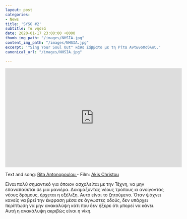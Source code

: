 ```yaml
---
layout: post
categories:
- News
title: 'SYSO #2'
subtitle: Τα νησιά
date: 2020-01-17 23:00:00 +0000
thumb_img_path: "/images/NHSIA.jpg"
content_img_path: "/images/NHSIA.jpg"
excerpt: '"Sing Your Soul Out" κάθε Σάββατο με τη Ρίτα Αντωνοπούλου.'
canonical_url: "/images/NHSIA.jpg"

---
```

<iframe width="560" height="315" src="https://www.youtube.com/embed/Q4N2sXUES_A" frameborder="0" allow="accelerometer; autoplay; encrypted-media; gyroscope; picture-in-picture" allowfullscreen></iframe>

Text and song: <a href="https://www.facebook.com/rita.antonopoulou/" target="blank">Rita Antonopoulou </a> - Film: <a href="https://www.facebook.com/akis.christou.7" target="blank">Akis Christou</a>

Είναι πολύ σημαντικό για όποιον ασχολείται με την Τέχνη, να μην επαναπαύεται σε μια μανιέρα. Δοκιμάζοντας νέους τρόπους κι ανοίγοντας νέους δρόμους, έρχεται η εξέλιξη. Αυτό είναι το ζητούμενο.
Όταν ψάχνει κανείς να βρεί την έκφραση μέσα σε άγνωστες οδούς, δεν υπάρχει περίπτωση να μην ανακαλύψη κάτι που δεν ήξερε ότι μπορεί να κάνει. Αυτή η ανακάλυψη ακριβώς  είναι η νίκη.